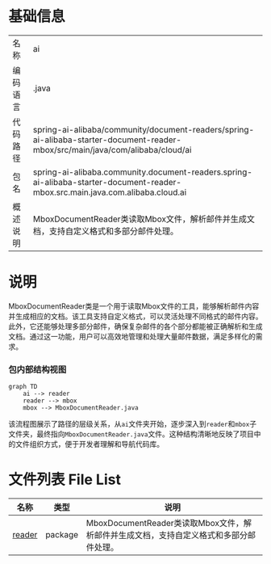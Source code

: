 # 基础信息

|      |      |
|------|------|
| 名称 | ai |
| 编码语言 | .java |
| 代码路径 | spring-ai-alibaba/community/document-readers/spring-ai-alibaba-starter-document-reader-mbox/src/main/java/com/alibaba/cloud/ai |
| 包名 | spring-ai-alibaba.community.document-readers.spring-ai-alibaba-starter-document-reader-mbox.src.main.java.com.alibaba.cloud.ai |
| 概述说明 | MboxDocumentReader类读取Mbox文件，解析邮件并生成文档，支持自定义格式和多部分邮件处理。 |

# 说明

MboxDocumentReader类是一个用于读取Mbox文件的工具，能够解析邮件内容并生成相应的文档。该工具支持自定义格式，可以灵活处理不同格式的邮件内容。此外，它还能够处理多部分邮件，确保复杂邮件的各个部分都能被正确解析和生成文档。通过这一功能，用户可以高效地管理和处理大量邮件数据，满足多样化的需求。


### 包内部结构视图

```mermaid
graph TD
    ai --> reader
    reader --> mbox
    mbox --> MboxDocumentReader.java
```

该流程图展示了路径的层级关系，从`ai`文件夹开始，逐步深入到`reader`和`mbox`子文件夹，最终指向`MboxDocumentReader.java`文件。这种结构清晰地反映了项目中的文件组织方式，便于开发者理解和导航代码库。

# 文件列表 File List

| 名称   | 类型  | 说明 |
|-------|------|-------------|
| [reader](reader/_module.md) | package | MboxDocumentReader类读取Mbox文件，解析邮件并生成文档，支持自定义格式和多部分邮件处理。 |


